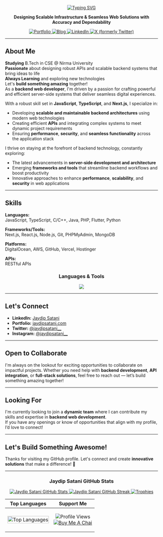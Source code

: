 <div align="center">

<a href="https://www.jaydipsatani.com/">
  <img src="https://readme-typing-svg.herokuapp.com?font=Fira+Code&size=35&pause=1000&color=34D399&center=true&vCenter=true&width=600&lines=Hi+%F0%9F%91%8B%2C+I'm+Jaydip+Satani;DevOps+%26+Cloud+Engineer;Fullstack+Developer" alt="Typing SVG" />
</a>

<p align="center">
<strong>Designing Scalable Infrastructure & Seamless Web Solutions with Accuracy and Dependability
</strong></p>

<p align="center">
  <a href="https://www.jaydipsatani.com/" target="_blank">
    <img src="https://img.shields.io/badge/Portfolio-34D399?style=for-the-badge&logo=realm&logoColor=white" alt="Portfolio"/>
  </a>
  <a href="https://jaydipsatani.com/" target="_blank">
    <img src="https://img.shields.io/badge/Blog-2962FF?style=for-the-badge&logo=hashnode&logoColor=white" alt="Blog"/>
  </a>
  <a href="https://www.linkedin.com/in/jaydip-satani/" target="_blank">
    <img src="https://img.shields.io/badge/LinkedIn-0077B5?style=for-the-badge&logo=linkedin&logoColor=white" alt="LinkedIn"/>
  </a>
  <a href="https://x.com/jaydipsatani__" target="_blank">
    <img src="https://img.shields.io/badge/X-000000?style=for-the-badge&logo=x&logoColor=white" alt="X (formerly Twitter)"/>
  </a>
</p>

</div>

---

<div>

<h2>About Me</h2>

<p> <strong>Studying</strong> B.Tech in CSE @ Nirma University<br>
<strong>Passionate</strong> about designing robust APIs and scalable backend systems that bring ideas to life<br>
<strong>Always Learning</strong> and exploring new technologies<br>
Let's <strong>build something amazing</strong> together!<br>
As a <strong>backend web developer</strong>, I'm driven by a passion for crafting powerful and efficient server-side systems that deliver seamless digital experiences.</p>

<p>With a robust skill set in <strong>JavaScript</strong>, <strong>TypeScript</strong>, and <strong>Next.js</strong>, I specialize in:</p>
<ul>
<li>Developing <strong>scalable and maintainable backend architectures</strong> using modern web technologies</li>
<li>Creating efficient <strong>APIs</strong> and integrating complex systems to meet dynamic project requirements</li>
<li>Ensuring <strong>performance</strong>, <strong>security</strong>, and <strong>seamless functionality</strong> across the application stack</li>
</ul>

<p>I thrive on staying at the forefront of backend technology, constantly exploring:</p>
<ul>
<li>The latest advancements in <strong>server-side development and architecture</strong></li>
<li>Emerging <strong>frameworks and tools</strong> that streamline backend workflows and boost productivity</li>
<li>Innovative approaches to enhance <strong>performance</strong>, <strong>scalability</strong>, and <strong>security</strong> in web applications</li>
</ul>

<hr>

<h2> Skills</h2>

<p><strong>Languages:</strong><br>
JavaScript, TypeScript, C/C++, Java, PHP, Flutter, Python</p>

<p><strong>Frameworks/Tools:</strong><br>
Next.js, React.js, Node.js, Git, PHPMyAdmin, MongoDB</p>

<p><strong>Platforms:</strong><br>
DigitalOcean, AWS, GitHub, Vercel, Hostinger</p>

<p><strong>APIs:</strong><br>
RESTful APIs</p>

<h3 align="center">Languages & Tools</h3>
<p align="center">
  <a href="https://skillicons.dev">
    <img src="https://skillicons.dev/icons?i=aws,bash,docker,linux,ubuntu,git,githubactions,github,go,java,html,css,java,js,ts,express,nodejs,nextjs,mongodb,mysql,postgres,nginx,react,tailwind,prisma,postman,npm&theme=dark" />
  </a>
</p>

<hr>

<h2>Let's Connect</h2>

<ul>
<li><strong>LinkedIn:</strong> <a href="https://www.linkedin.com/in/jaydip-satani/">Jaydip Satani</a></li>
<li><strong>Portfolio:</strong> <a href="https://www.jaydipsatani.com/">jaydipsatani.com</a></li>
<li><strong>Twitter:</strong> <a href="https://x.com/jaydipsatani__">@jaydipsatani__</a></li>
<li><strong>Instagram:</strong> <a href="https://www.instagram.com/jaydipsatani__/">@jaydipsatani__</a></li>
</ul>

<hr>

<h2> Open to Collaborate</h2>

<p>I'm always on the lookout for exciting opportunities to collaborate on impactful projects. Whether you need help with <strong>backend development</strong>, <strong>API integration</strong>, or <strong>full-stack solutions</strong>, feel free to reach out — let’s build something amazing together!</p>

<hr>

<h2> Looking For</h2>

<p>I'm currently looking to join a <strong>dynamic team</strong> where I can contribute my skills and expertise in <strong>backend web development</strong>.<br>
If you have any openings or know of opportunities that align with my profile, I’d love to connect!</p>

<hr>

<h2> Let's Build Something Awesome!</h2>

<p>Thanks for visiting my GitHub profile. Let's connect and create <strong>innovative solutions</strong> that make a difference! 🚀</p>

</div>

---

<div align="center">

<h3>Jaydip Satani GitHub Stats</h3>

<a href="https://github.com/jaydip-satani">
  <img src="https://github-readme-stats.vercel.app/api?username=jaydip-satani&show_icons=true&theme=github_dark&hide_border=true&card_width=490" alt="Jaydip Satani GitHub Stats" />
</a>

<a href="https://github.com/jaydip-satani">
  <img src="https://stats.jaydipsatani.com/?user=jaydip-satani&theme=github-dark-blue&hide_border=true&date_format=M%20j%5B%2C%20Y%5D" alt="Jaydip Satani GitHub Streak" />
</a>
<a href="https://github.com/jaydip-satani/jaydip-satani">
  <img src="https://github-profile-trophy.vercel.app/?username=jaydip-satani&theme=dracula&no-frame=true&no-bg=true&margin-w=15&margin-h=15&column=-1&row=1" alt="Trophies" />
</a>

| Top Languages                                                                                                                                                                                                        | Support Me                                                                                                                                                                                                                                                                                                                                                                         |
| -------------------------------------------------------------------------------------------------------------------------------------------------------------------------------------------------------------------- | ---------------------------------------------------------------------------------------------------------------------------------------------------------------------------------------------------------------------------------------------------------------------------------------------------------------------------------------------------------------------------------- |
| <a href="https://github.com/jaydip-satani"><img width="100%" src="https://github-readme-stats.vercel.app/api/top-langs?username=jaydip-satani&theme=gotham&layout=compact&langs_count=20" alt="Top Languages" /></a> | <p align="center"><img src="https://komarev.com/ghpvc/?username=jaydip-satani&label=PROFILE+VIEWS&color=34D399&style=for-the-badge" alt="Profile Views" /><br><a href="https://razorpay.me/@jaydipsatani" target="_blank"><img src="https://img.shields.io/badge/Buy%20Me%20A%20Chai-FFDD00?style=for-the-badge&logo=buy-me-a-coffee&logoColor=black" alt="Buy Me A Chai"></a></p> |
